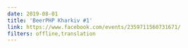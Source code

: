 ```yaml
---
date: 2019-08-01
title: 'BeerPHP Kharkiv #1'
link: https://www.facebook.com/events/2359711560731671/
filters: offline,translation
---
```

